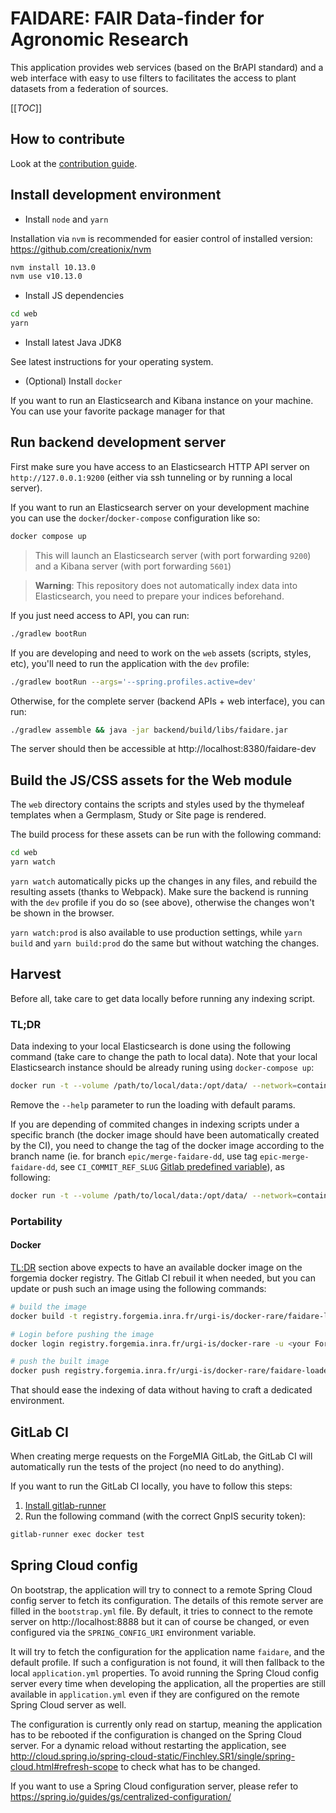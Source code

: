 # FAIDARE: FAIR Data-finder for Agronomic Research
This application provides web services (based on the BrAPI standard) and a web interface with easy to use filters to facilitates the access to plant datasets from a federation of sources.

[[_TOC_]]

## How to contribute

Look at the [contribution guide](CONTRIBUTING.md).

## Install development environment

- Install `node` and `yarn`

Installation via `nvm` is recommended for easier control of installed version:
https://github.com/creationix/nvm

```sh
nvm install 10.13.0
nvm use v10.13.0
```

- Install JS dependencies

```sh
cd web
yarn
```

- Install latest Java JDK8

See latest instructions for your operating system.

- (Optional) Install `docker`

If you want to run an Elasticsearch and Kibana instance on your machine.
You can use your favorite package manager for that


## Run backend development server

First make sure you have access to an Elasticsearch HTTP API server on `http://127.0.0.1:9200` (either via ssh tunneling or by running a local server).

If you want to run an Elasticsearch server on your development machine you can use the `docker`/`docker-compose` configuration like so:

```sh
docker compose up
```

> This will launch an Elasticsearch server (with port forwarding `9200`) and a Kibana server (with port forwarding `5601`)

> **Warning**: This repository does not automatically index data into Elasticsearch, you need to prepare your indices beforehand.


If you just need access to API, you can run:

```sh
./gradlew bootRun
```

If you are developing and need to work on the `web` assets (scripts, styles, etc),
you'll need to run the application with the `dev` profile:

```sh
./gradlew bootRun --args='--spring.profiles.active=dev'
```

Otherwise, for the complete server (backend APIs + web interface), you can run:

```sh
./gradlew assemble && java -jar backend/build/libs/faidare.jar
```

The server should then be accessible at http://localhost:8380/faidare-dev

## Build the JS/CSS assets for the Web module

The `web` directory contains the scripts and styles used by the thymeleaf templates
when a Germplasm, Study or Site page is rendered.

The build process for these assets can be run with the following command:

```sh
cd web
yarn watch
```

`yarn watch` automatically picks up the changes in any files,
and rebuild the resulting assets (thanks to Webpack).
Make sure the backend is running with the `dev` profile if you do so (see above),
otherwise the changes won't be shown in the browser.

`yarn watch:prod` is also available to use production settings,
while `yarn build` and `yarn build:prod` do the same but without watching the changes. 

## Harvest

Before all, take care to get data locally before running any indexing script.

### TL;DR

Data indexing to your local Elasticsearch is done using the following command (take care to change the path to local data). Note that your local Elasticsearch instance should be already runing using `docker-compose up`:

```sh
docker run -t --volume /path/to/local/data:/opt/data/ --network=container:elasticsearch-faidare registry.forgemia.inra.fr/urgi-is/docker-rare/faidare-loader:latest -jsonDir /opt/data/ --help
```

Remove the `--help` parameter to run the loading with default params.

If you are depending of commited changes in indexing scripts under a specific branch (the docker image should have been automatically created by the CI), you need to change the tag of the docker image according to the branch name (ie. for branch `epic/merge-faidare-dd`, use tag `epic-merge-faidare-dd`, see `CI_COMMIT_REF_SLUG` [Gitlab predefined variable](https://docs.gitlab.com/ee/ci/variables/predefined_variables.html#predefined-variables-reference)), as following:

```sh
docker run -t --volume /path/to/local/data:/opt/data/ --network=container:elasticsearch-faidare registry.forgemia.inra.fr/urgi-is/docker-rare/faidare-loader:epic-merge-faidare-dd` -jsonDir /opt/data/ --help
```

### Portability

#### Docker

[TL;DR](#TLDR) section above expects to have an available docker image on the forgemia docker registry. The Gitlab CI rebuil it when needed, but you can update or push such an image using the following commands:

```sh
# build the image
docker build -t registry.forgemia.inra.fr/urgi-is/docker-rare/faidare-loader:latest .

# Login before pushing the image
docker login registry.forgemia.inra.fr/urgi-is/docker-rare -u <your ForgeMIA username>

# push the built image
docker push registry.forgemia.inra.fr/urgi-is/docker-rare/faidare-loader:latest
```

That should ease the indexing of data without having to craft a dedicated environment.

## GitLab CI

When creating merge requests on the ForgeMIA GitLab, the GitLab CI will 
automatically run the tests of the project (no need to do anything).

If you want to run the GitLab CI locally, you have to follow this steps:

1. [Install gitlab-runner](https://docs.gitlab.com/runner/install/)
2. Run the following command (with the correct GnpIS security token):

```sh
gitlab-runner exec docker test 
```


## Spring Cloud config

On bootstrap, the application will try to connect to a remote Spring Cloud config server
to fetch its configuration.
The details of this remote server are filled in the `bootstrap.yml` file.
By default, it tries to connect to the remote server on http://localhost:8888
but it can of course be changed, or even configured via the `SPRING_CONFIG_URI` environment variable.

It will try to fetch the configuration for the application name `faidare`, and the default profile.
If such a configuration is not found, it will then fallback to the local `application.yml` properties.
To avoid running the Spring Cloud config server every time when developing the application,
all the properties are still available in `application.yml` even if they are configured on the remote Spring Cloud server as well.

The configuration is currently only read on startup,
meaning the application has to be rebooted if the configuration is changed on the Spring Cloud server.
For a dynamic reload without restarting the application,
see http://cloud.spring.io/spring-cloud-static/Finchley.SR1/single/spring-cloud.html#refresh-scope
to check what has to be changed.

If you want to use a Spring Cloud configuration server, please refer to
https://spring.io/guides/gs/centralized-configuration/

